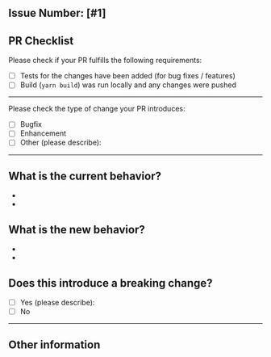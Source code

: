 ## Issue Number: [#1]

## PR Checklist

Please check if your PR fulfills the following requirements:

- [ ] Tests for the changes have been added (for bug fixes / features)
- [ ] Build (`yarn build`) was run locally and any changes were pushed

---

<!-- Please try to limit your pull request to one type, submit multiple pull requests if needed. -->

Please check the type of change your PR introduces:

- [ ] Bugfix
- [ ] Enhancement
- [ ] Other (please describe):

---

## What is the current behavior?

<!-- Please describe the current behavior that you are modifying, or link to a relevant issue. -->

-
-

## What is the new behavior?

<!-- Please describe the behavior or changes that are being added by this PR. -->

-
-

## Does this introduce a breaking change?

- [ ] Yes (please describe):
- [ ] No

---

## Other information

<!-- Any other information that is important to this PR such as screenshots of how the component looks before and after the change. -->